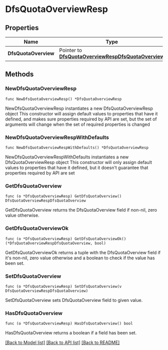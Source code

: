 # DfsQuotaOverviewResp

## Properties

Name | Type | Description | Notes
------------ | ------------- | ------------- | -------------
**DfsQuotaOverview** | Pointer to [**DfsQuotaOverviewRespDfsQuotaOverview**](DfsQuotaOverviewRespDfsQuotaOverview.md) |  | [optional] 

## Methods

### NewDfsQuotaOverviewResp

`func NewDfsQuotaOverviewResp() *DfsQuotaOverviewResp`

NewDfsQuotaOverviewResp instantiates a new DfsQuotaOverviewResp object
This constructor will assign default values to properties that have it defined,
and makes sure properties required by API are set, but the set of arguments
will change when the set of required properties is changed

### NewDfsQuotaOverviewRespWithDefaults

`func NewDfsQuotaOverviewRespWithDefaults() *DfsQuotaOverviewResp`

NewDfsQuotaOverviewRespWithDefaults instantiates a new DfsQuotaOverviewResp object
This constructor will only assign default values to properties that have it defined,
but it doesn't guarantee that properties required by API are set

### GetDfsQuotaOverview

`func (o *DfsQuotaOverviewResp) GetDfsQuotaOverview() DfsQuotaOverviewRespDfsQuotaOverview`

GetDfsQuotaOverview returns the DfsQuotaOverview field if non-nil, zero value otherwise.

### GetDfsQuotaOverviewOk

`func (o *DfsQuotaOverviewResp) GetDfsQuotaOverviewOk() (*DfsQuotaOverviewRespDfsQuotaOverview, bool)`

GetDfsQuotaOverviewOk returns a tuple with the DfsQuotaOverview field if it's non-nil, zero value otherwise
and a boolean to check if the value has been set.

### SetDfsQuotaOverview

`func (o *DfsQuotaOverviewResp) SetDfsQuotaOverview(v DfsQuotaOverviewRespDfsQuotaOverview)`

SetDfsQuotaOverview sets DfsQuotaOverview field to given value.

### HasDfsQuotaOverview

`func (o *DfsQuotaOverviewResp) HasDfsQuotaOverview() bool`

HasDfsQuotaOverview returns a boolean if a field has been set.


[[Back to Model list]](../README.md#documentation-for-models) [[Back to API list]](../README.md#documentation-for-api-endpoints) [[Back to README]](../README.md)


